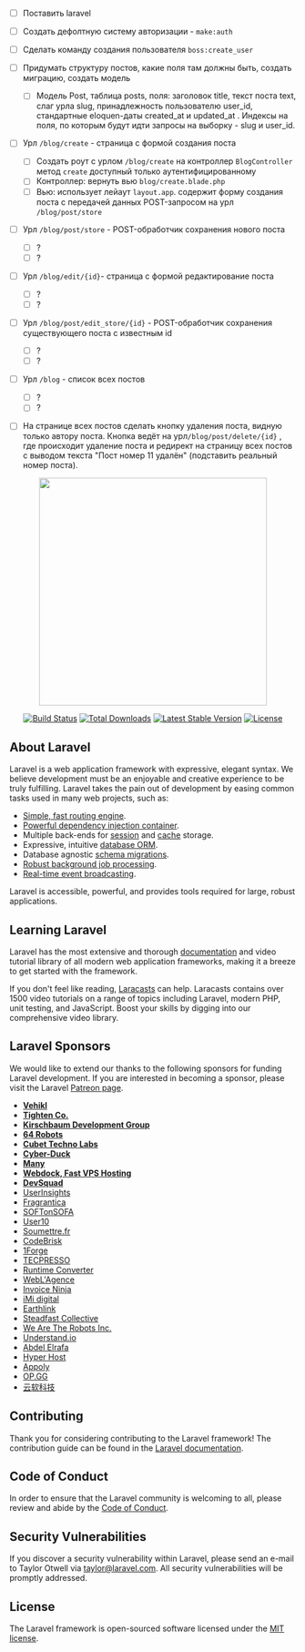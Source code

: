 - [ ]  Поставить laravel
- [ ]  Создать дефолтную систему авторизации - `make:auth`
- [ ]  Сделать команду создания пользователя `boss:create_user`
- [ ]  Придумать структуру постов, какие поля там должны быть, создать миграцию, создать модель
    - [ ]  Модель Post, таблица posts, поля: заголовок title, текст поста text, слаг урла slug, принадлежность пользователю user_id, стандартные eloquen-даты created_at и updated_at . Индексы на поля, по которым будут идти запросы на выборку - slug и user_id.

- [ ]  Урл `/blog/create` - страница с формой создания поста
    - [ ]  Создать роут с урлом `/blog/create` на контроллер `BlogController` метод `create` доступный только аутентифицированному
    - [ ]  Контроллер: вернуть вью `blog/create.blade.php`
    - [ ]  Вью: использует лейаут `layout.app`. содержит форму создания поста с передачей данных POST-запросом на урл `/blog/post/store`

- [ ]  Урл `/blog/post/store` - POST-обработчик сохранения нового поста
    - [ ]  ?
    - [ ]  ?
- [ ]  Урл `/blog/edit/{id}`- страница с формой редактирование поста
    - [ ]  ?
    - [ ]  ?
- [ ]  Урл `/blog/post/edit_store/{id}` - POST-обработчик сохранения существующего поста с известным id
    - [ ]  ?
    - [ ]  ?
- [ ]  Урл  `/blog` - список всех постов
    - [ ]  ?
    - [ ]  ?
- [ ]  На странице всех постов сделать кнопку удаления поста, видную только автору поста. Кнопка ведёт на урл`/blog/post/delete/{id}` , где происходит удаление поста и редирект на страницу всех постов с выводом текста "Пост номер 11 удалён" (подставить реальный номер поста).


<p align="center"><img src="https://res.cloudinary.com/dtfbvvkyp/image/upload/v1566331377/laravel-logolockup-cmyk-red.svg" width="400"></p>

<p align="center">
<a href="https://travis-ci.org/laravel/framework"><img src="https://travis-ci.org/laravel/framework.svg" alt="Build Status"></a>
<a href="https://packagist.org/packages/laravel/framework"><img src="https://poser.pugx.org/laravel/framework/d/total.svg" alt="Total Downloads"></a>
<a href="https://packagist.org/packages/laravel/framework"><img src="https://poser.pugx.org/laravel/framework/v/stable.svg" alt="Latest Stable Version"></a>
<a href="https://packagist.org/packages/laravel/framework"><img src="https://poser.pugx.org/laravel/framework/license.svg" alt="License"></a>
</p>

## About Laravel

Laravel is a web application framework with expressive, elegant syntax. We believe development must be an enjoyable and creative experience to be truly fulfilling. Laravel takes the pain out of development by easing common tasks used in many web projects, such as:

- [Simple, fast routing engine](https://laravel.com/docs/routing).
- [Powerful dependency injection container](https://laravel.com/docs/container).
- Multiple back-ends for [session](https://laravel.com/docs/session) and [cache](https://laravel.com/docs/cache) storage.
- Expressive, intuitive [database ORM](https://laravel.com/docs/eloquent).
- Database agnostic [schema migrations](https://laravel.com/docs/migrations).
- [Robust background job processing](https://laravel.com/docs/queues).
- [Real-time event broadcasting](https://laravel.com/docs/broadcasting).

Laravel is accessible, powerful, and provides tools required for large, robust applications.

## Learning Laravel

Laravel has the most extensive and thorough [documentation](https://laravel.com/docs) and video tutorial library of all modern web application frameworks, making it a breeze to get started with the framework.

If you don't feel like reading, [Laracasts](https://laracasts.com) can help. Laracasts contains over 1500 video tutorials on a range of topics including Laravel, modern PHP, unit testing, and JavaScript. Boost your skills by digging into our comprehensive video library.

## Laravel Sponsors

We would like to extend our thanks to the following sponsors for funding Laravel development. If you are interested in becoming a sponsor, please visit the Laravel [Patreon page](https://patreon.com/taylorotwell).

- **[Vehikl](https://vehikl.com/)**
- **[Tighten Co.](https://tighten.co)**
- **[Kirschbaum Development Group](https://kirschbaumdevelopment.com)**
- **[64 Robots](https://64robots.com)**
- **[Cubet Techno Labs](https://cubettech.com)**
- **[Cyber-Duck](https://cyber-duck.co.uk)**
- **[Many](https://www.many.co.uk)**
- **[Webdock, Fast VPS Hosting](https://www.webdock.io/en)**
- **[DevSquad](https://devsquad.com)**
- [UserInsights](https://userinsights.com)
- [Fragrantica](https://www.fragrantica.com)
- [SOFTonSOFA](https://softonsofa.com/)
- [User10](https://user10.com)
- [Soumettre.fr](https://soumettre.fr/)
- [CodeBrisk](https://codebrisk.com)
- [1Forge](https://1forge.com)
- [TECPRESSO](https://tecpresso.co.jp/)
- [Runtime Converter](http://runtimeconverter.com/)
- [WebL'Agence](https://weblagence.com/)
- [Invoice Ninja](https://www.invoiceninja.com)
- [iMi digital](https://www.imi-digital.de/)
- [Earthlink](https://www.earthlink.ro/)
- [Steadfast Collective](https://steadfastcollective.com/)
- [We Are The Robots Inc.](https://watr.mx/)
- [Understand.io](https://www.understand.io/)
- [Abdel Elrafa](https://abdelelrafa.com)
- [Hyper Host](https://hyper.host)
- [Appoly](https://www.appoly.co.uk)
- [OP.GG](https://op.gg)
- [云软科技](http://www.yunruan.ltd/)

## Contributing

Thank you for considering contributing to the Laravel framework! The contribution guide can be found in the [Laravel documentation](https://laravel.com/docs/contributions).

## Code of Conduct

In order to ensure that the Laravel community is welcoming to all, please review and abide by the [Code of Conduct](https://laravel.com/docs/contributions#code-of-conduct).

## Security Vulnerabilities

If you discover a security vulnerability within Laravel, please send an e-mail to Taylor Otwell via [taylor@laravel.com](mailto:taylor@laravel.com). All security vulnerabilities will be promptly addressed.

## License

The Laravel framework is open-sourced software licensed under the [MIT license](https://opensource.org/licenses/MIT).
